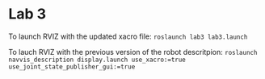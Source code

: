 Lab 3
==========

To launch RVIZ with the updated xacro file:
`roslaunch lab3 lab3.launch`

To lauch RVIZ with the previous version of the robot descritpion:
`roslaunch navvis_description display.launch use_xacro:=true use_joint_state_publisher_gui:=true`
